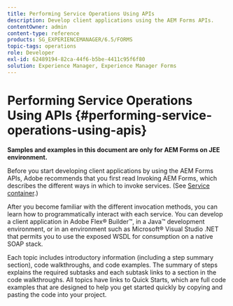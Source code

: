 ```yaml
---
title: Performing Service Operations Using APIs
description: Develop client applications using the AEM Forms APIs.
contentOwner: admin
content-type: reference
products: SG_EXPERIENCEMANAGER/6.5/FORMS
topic-tags: operations
role: Developer
exl-id: 62489194-82ca-44f6-b5be-4411c95f6f80
solution: Experience Manager, Experience Manager Forms
---
```

# Performing Service Operations Using APIs {#performing-service-operations-using-apis} 

**Samples and examples in this document are only for AEM Forms on JEE environment.**

Before you start developing client applications by using the AEM Forms APIs, Adobe recommends that you first read Invoking AEM Forms, which describes the different ways in which to invoke services. (See [Service container](/help/forms/developing/service-container.md#service-container).)

After you become familiar with the different invocation methods, you can learn how to programmatically interact with each service. You can develop a client application in Adobe Flex&reg; Builder&trade;, in a Java&trade; development environment, or in an environment such as Microsoft&reg; Visual Studio .NET that permits you to use the exposed WSDL for consumption on a native SOAP stack.

Each topic includes introductory information (including a step summary section), code walkthroughs, and code examples. The summary of steps explains the required subtasks and each subtask links to a section in the code walkthroughs. All topics have links to Quick Starts, which are full code examples that are designed to help you get started quickly by copying and pasting the code into your project.
